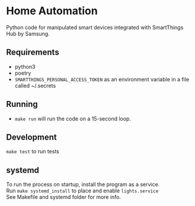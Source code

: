 Home Automation
===============
Python code for manipulated smart devices integrated with SmartThings Hub by Samsung.

Requirements
------------
- python3
- poetry
- `SMARTTHINGS_PERSONAL_ACCESS_TOKEN` as an environment variable in a file called ~/.secrets

Running
-------
- `make run` will run the code on a 15-second loop.

Development
-----------
`make test` to run tests

systemd
-------
To run the process on startup, install the program as a service.  
Run `make systemd_install` to place and enable `lights.service`  
See Makefile and systemd folder for more info.